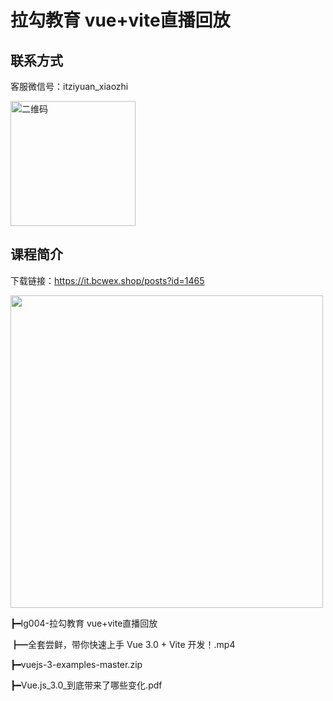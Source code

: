 # 拉勾教育 vue+vite直播回放

## 联系方式

客服微信号：itziyuan_xiaozhi

<img src="https://ziyuanyun.oss-cn-guangzhou.aliyuncs.com/common/20240614073449/666b82192834a.jpg" width="200" height="200" alt="二维码">

## 课程简介

下载链接：https://it.bcwex.shop/posts?id=1465

<img src="https://ziyuanyun.oss-cn-guangzhou.aliyuncs.com/yun/20240515153942/664466be18afe.jpg" width="500" alt="">

  ┣━lg004-拉勾教育 vue+vite直播回放

 ┣━全套尝鲜，带你快速上手 Vue 3.0 + Vite 开发！.mp4

 ┣━vuejs-3-examples-master.zip

 ┣━Vue.js_3.0_到底带来了哪些变化.pdf

  